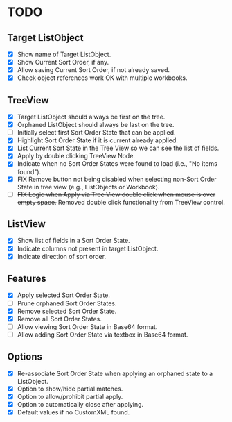 # TODO
## Target ListObject
- [x] Show name of Target ListObject.
- [x] Show Current Sort Order, if any.
- [x] Allow saving Current Sort Order, if not already saved.
- [x] Check object references work OK with multiple workbooks.
## TreeView
- [x] Target ListObject should always be first on the tree.
- [x] Orphaned ListObject should always be last on the tree.
- [ ] Initially select first Sort Order State that can be applied.
- [x] Highlight Sort Order State if it is current already applied.
- [x] List Current Sort State in the Tree View so we can see the list of fields.
- [x] Apply by double clicking TreeView Node. 
- [x] Indicate when no Sort Order States were found to load (i.e., "No items found").
- [x] FIX Remove button not being disabled when selecting non-Sort Order State in tree view (e.g., ListObjects or Workbook).
- [ ] ~~FIX Logic when Apply via Tree View double click when mouse is over empty space.~~ Removed double click functionality from TreeView control.
## ListView
- [x] Show list of fields in a Sort Order State.
- [x] Indicate columns not present in target ListObject.
- [x] Indicate direction of sort order.
## Features
- [x] Apply selected Sort Order State.
- [ ] Prune orphaned Sort Order States.
- [x] Remove selected Sort Order State.
- [x] Remove all Sort Order States.
- [ ] Allow viewing Sort Order State in Base64 format.
- [ ] Allow adding Sort Order State via textbox in Base64 format.
## Options
- [x] Re-associate Sort Order State when applying an orphaned state to a ListObject.
- [x] Option to show/hide partial matches.
- [x] Option to allow/prohibit partial apply.
- [x] Option to automatically close after applying.
- [x] Default values if no CustomXML found.